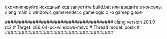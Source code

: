 
скомпилируйте исходный код
запустите build.bat или введите в консоль:
clang main.c window.c gamerender.c gamelogic.c -o gamepig.exe

#######################################
clang version 20.1.0-rc2              #
Target: x86_64-pc-windows-msvc        #
Thread model: posix                   #
#######################################
